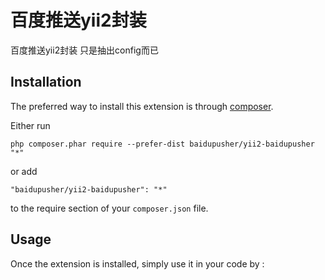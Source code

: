 百度推送yii2封装
==========
百度推送yii2封装 只是抽出config而已

Installation
------------

The preferred way to install this extension is through [composer](http://getcomposer.org/download/).

Either run

```
php composer.phar require --prefer-dist baidupusher/yii2-baidupusher "*"
```

or add

```
"baidupusher/yii2-baidupusher": "*"
```

to the require section of your `composer.json` file.


Usage
-----

Once the extension is installed, simply use it in your code by  :

